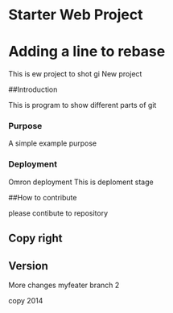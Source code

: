 # Starter Web Project
# Adding a line to rebase

This is ew project to shot gi
New project

##Introduction

This is program to show different parts of git

### Purpose

A simple example purpose

### Deployment
Omron deployment
This is deploment stage

##How to contribute

please contibute to repository

## Copy right

## Version 
More changes myfeater branch 2

copy 2014

